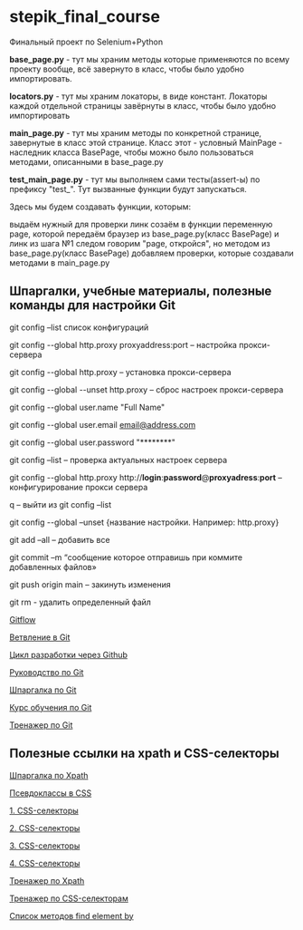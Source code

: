 # stepik_final_course
Финальный проект по Selenium+Python

**base_page.py** - тут мы храним методы которые применяются по всему проекту вообще, всё завернуто в класс, чтобы было удобно импортировать.

**locators.py** - тут мы храним локаторы, в виде констант. Локаторы каждой отдельной страницы завёрнуты в класс, чтобы было удобно импортировать

**main_page.py** - тут мы храним методы по конкретной странице, завернутые в класс этой странице. Класс этот - условный MainPage - наследник класса BasePage, чтобы можно было пользоваться методами, описанными в base_page.py

**test_main_page.py** - тут мы выполняем сами тесты(assert-ы) по префиксу "test_". Тут вызванные функции будут запускаться.

Здесь мы будем создавать функции, которым:

выдаём нужный для проверки линк
созаём в функции переменную page, которой передаём браузер из base_page.py(класс BasePage) и линк из шага №1
следом говорим "page, откройся", но методом из base_page.py(класс BasePage)
добавляем проверки, которые создавали методами в main_page.py


## Шпаргалки, учебные материалы, полезные команды для настройки Git

git config –list  список конфигураций

git config --global http.proxy proxyaddress:port – настройка прокси-сервера

git config --global http.proxy – установка прокси-сервера

git config --global --unset http.proxy – сброс настроек прокси-сервера

git config --global user.name "Full Name"

git config --global user.email email@address.com

git config --global user.password "********"

git config –list – проверка актуальных настроек сервера

git config --global http.proxy http://**login**:**password**@**proxyadress**:**port** – конфигурирование прокси сервера

q – выйти из git config –list

git config --global –unset {название настройки. Например: http.proxy}

git add –all – добавить все

git commit –m “сообщение которое отправишь при коммите добавленных файлов»

git push origin main – закинуть изменения

git rm <filename> - удалить определенный файл

[Gitflow](https://bitworks.software/2019-03-12-gitflow-workflow.html)

[Ветвление в Git](https://git-scm.com/book/ru/v2/%D0%92%D0%B5%D1%82%D0%B2%D0%BB%D0%B5%D0%BD%D0%B8%D0%B5-%D0%B2-Git-%D0%9E-%D0%B2%D0%B5%D1%82%D0%B2%D0%BB%D0%B5%D0%BD%D0%B8%D0%B8-%D0%B2-%D0%B4%D0%B2%D1%83%D1%85-%D1%81%D0%BB%D0%BE%D0%B2%D0%B0%D1%85)

[Цикл разработки через Github](https://habr.com/ru/post/192614/)

[Руководство по Git](https://proglib.io/p/git-for-half-an-hour)

[Шпаргалка по Git](http://rogerdudler.github.io/git-guide/index.ru.html)
 
[Курс обучения по Git](https://githowto.com/ru/setup)

[Тренажер по Git](https://learngitbranching.js.org/?locale=ru_RU)



## Полезные ссылки на xpath и CSS-селекторы

[Шпаргалка по Xpath](https://devhints.io/xpath)

[Псевдоклассы в CSS](https://developer.mozilla.org/ru/docs/Web/CSS/Pseudo-classes)

[1. CSS-селекторы](https://learn.javascript.ru/css-selectors)

[2. CSS-селекторы](https://developer.mozilla.org/ru/docs/Web/CSS/CSS_Selectors)

[3. CSS-селекторы](https://www.w3schools.com/css/css_selectors.asp)

[4. CSS-селекторы](https://puzzleweb.ru/css/selectors.php)

[Тренажер по Xpath](https://topswagcode.com/xpath/)

[Тренажер по CSS-селекторам](https://flukeout.github.io/)

[Список методов find element by](https://selenium-python.com/locating-web-elements)



